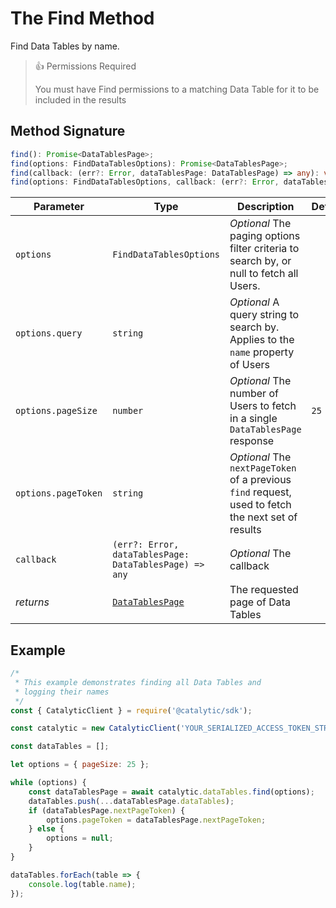 # The Find Method

Find Data Tables by name.

> 👍 Permissions Required
>
> You must have Find permissions to a matching Data Table for it to be included in the results

## Method Signature

```typescript
find(): Promise<DataTablesPage>;
find(options: FindDataTablesOptions): Promise<DataTablesPage>;
find(callback: (err?: Error, dataTablesPage: DataTablesPage) => any): void;
find(options: FindDataTablesOptions, callback: (err?: Error, dataTablesPage: DataTablesPage) => any): void;
```

| Parameter           | Type                                                   | Description                                                                                        | Default |
| ------------------- | ------------------------------------------------------ | -------------------------------------------------------------------------------------------------- | ------- |
| `options`           | `FindDataTablesOptions`                                | _Optional_ The paging options filter criteria to search by, or null to fetch all Users.            |         |
| `options.query`     | `string`                                               | _Optional_ A query string to search by. Applies to the `name` property of Users                    |         |
| `options.pageSize`  | `number`                                               | _Optional_ The number of Users to fetch in a single `DataTablesPage` response                      | `25`    |
| `options.pageToken` | `string`                                               | _Optional_ The `nextPageToken` of a previous `find` request, used to fetch the next set of results |         |
| `callback`          | `(err?: Error, dataTablesPage: DataTablesPage) => any` | _Optional_ The callback                                                                            |         |
| _returns_           | [`DataTablesPage`](doc:the-datatablespage-entity-)     | The requested page of Data Tables                                                                  |

## Example

```js
/*
 * This example demonstrates finding all Data Tables and
 * logging their names
 */
const { CatalyticClient } = require('@catalytic/sdk');

const catalytic = new CatalyticClient('YOUR_SERIALIZED_ACCESS_TOKEN_STRING');

const dataTables = [];

let options = { pageSize: 25 };

while (options) {
    const dataTablesPage = await catalytic.dataTables.find(options);
    dataTables.push(...dataTablesPage.dataTables);
    if (dataTablesPage.nextPageToken) {
        options.pageToken = dataTablesPage.nextPageToken;
    } else {
        options = null;
    }
}

dataTables.forEach(table => {
    console.log(table.name);
});
```
